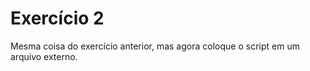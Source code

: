 # Exercício 2

Mesma coisa do exercício anterior, mas agora coloque o script em um arquivo externo.


